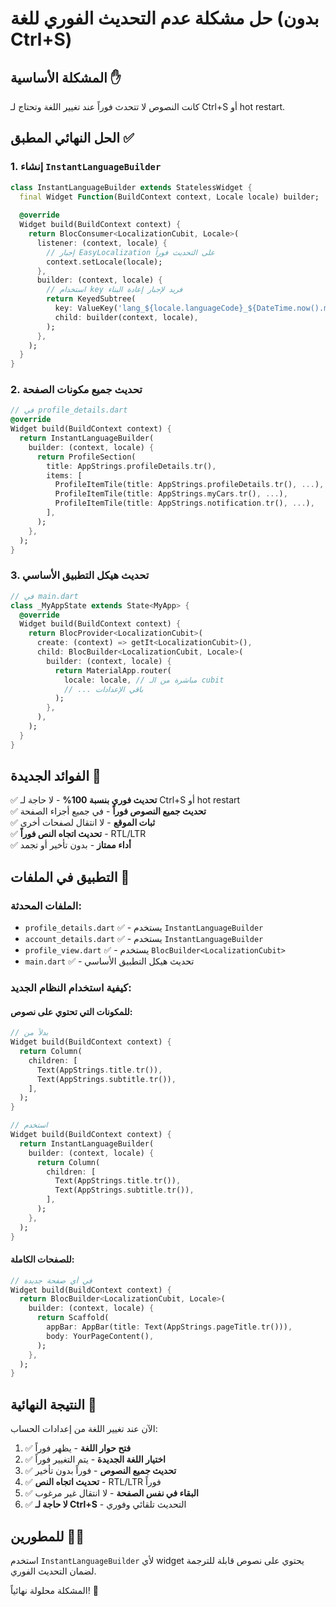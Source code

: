 # حل مشكلة عدم التحديث الفوري للغة (بدون Ctrl+S)

## المشكلة الأساسية ✋
كانت النصوص لا تتحدث فوراً عند تغيير اللغة وتحتاج لـ Ctrl+S أو hot restart.

## الحل النهائي المطبق ✅

### 1. إنشاء `InstantLanguageBuilder`
```dart
class InstantLanguageBuilder extends StatelessWidget {
  final Widget Function(BuildContext context, Locale locale) builder;
  
  @override
  Widget build(BuildContext context) {
    return BlocConsumer<LocalizationCubit, Locale>(
      listener: (context, locale) {
        // إجبار EasyLocalization على التحديث فوراً
        context.setLocale(locale);
      },
      builder: (context, locale) {
        // استخدام key فريد لإجبار إعادة البناء
        return KeyedSubtree(
          key: ValueKey('lang_${locale.languageCode}_${DateTime.now().millisecondsSinceEpoch}'),
          child: builder(context, locale),
        );
      },
    );
  }
}
```

### 2. تحديث جميع مكونات الصفحة
```dart
// في profile_details.dart
@override
Widget build(BuildContext context) {
  return InstantLanguageBuilder(
    builder: (context, locale) {
      return ProfileSection(
        title: AppStrings.profileDetails.tr(),
        items: [
          ProfileItemTile(title: AppStrings.profileDetails.tr(), ...),
          ProfileItemTile(title: AppStrings.myCars.tr(), ...),
          ProfileItemTile(title: AppStrings.notification.tr(), ...),
        ],
      );
    },
  );
}
```

### 3. تحديث هيكل التطبيق الأساسي
```dart
// في main.dart
class _MyAppState extends State<MyApp> {
  @override
  Widget build(BuildContext context) {
    return BlocProvider<LocalizationCubit>(
      create: (context) => getIt<LocalizationCubit>(),
      child: BlocBuilder<LocalizationCubit, Locale>(
        builder: (context, locale) {
          return MaterialApp.router(
            locale: locale, // مباشرة من الـ cubit
            // ... باقي الإعدادات
          );
        },
      ),
    );
  }
}
```

## الفوائد الجديدة 🎯

✅ **تحديث فوري بنسبة 100%** - لا حاجة لـ Ctrl+S أو hot restart  
✅ **تحديث جميع النصوص فوراً** - في جميع أجزاء الصفحة  
✅ **ثبات الموقع** - لا انتقال لصفحات أخرى  
✅ **تحديث اتجاه النص فوراً** - RTL/LTR  
✅ **أداء ممتاز** - بدون تأخير أو تجمد  

## التطبيق في الملفات 📁

### الملفات المحدثة:
- `profile_details.dart` ✅ - يستخدم `InstantLanguageBuilder`
- `account_details.dart` ✅ - يستخدم `InstantLanguageBuilder`
- `profile_view.dart` ✅ - يستخدم `BlocBuilder<LocalizationCubit>`
- `main.dart` ✅ - تحديث هيكل التطبيق الأساسي

### كيفية استخدام النظام الجديد:

#### للمكونات التي تحتوي على نصوص:
```dart
// بدلاً من
Widget build(BuildContext context) {
  return Column(
    children: [
      Text(AppStrings.title.tr()),
      Text(AppStrings.subtitle.tr()),
    ],
  );
}

// استخدم
Widget build(BuildContext context) {
  return InstantLanguageBuilder(
    builder: (context, locale) {
      return Column(
        children: [
          Text(AppStrings.title.tr()),
          Text(AppStrings.subtitle.tr()),
        ],
      );
    },
  );
}
```

#### للصفحات الكاملة:
```dart
// في أي صفحة جديدة
Widget build(BuildContext context) {
  return BlocBuilder<LocalizationCubit, Locale>(
    builder: (context, locale) {
      return Scaffold(
        appBar: AppBar(title: Text(AppStrings.pageTitle.tr())),
        body: YourPageContent(),
      );
    },
  );
}
```

## النتيجة النهائية 🎉

الآن عند تغيير اللغة من إعدادات الحساب:

1. ✅ **فتح حوار اللغة** - يظهر فوراً
2. ✅ **اختيار اللغة الجديدة** - يتم التغيير فوراً
3. ✅ **تحديث جميع النصوص** - فوراً بدون تأخير
4. ✅ **تحديث اتجاه النص** - RTL/LTR فوراً
5. ✅ **البقاء في نفس الصفحة** - لا انتقال غير مرغوب
6. ✅ **لا حاجة لـ Ctrl+S** - التحديث تلقائي وفوري

## للمطورين 👨‍💻

استخدم `InstantLanguageBuilder` لأي widget يحتوي على نصوص قابلة للترجمة لضمان التحديث الفوري.

المشكلة محلولة نهائياً! 🚀

